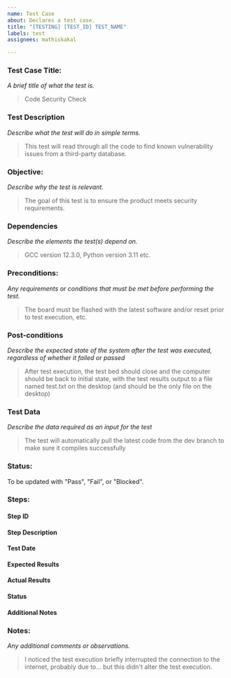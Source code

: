 ```yaml
---
name: Test Case
about: Declares a test case.
title: "[TESTING] [TEST_ID] TEST_NAME"
labels: test
assignees: mathiskakal

---
```


### Test Case Title: 

*A brief title of what the test is.*
> Code Security Check

### Test Description

*Describe what the test will do in simple terms.*
> This test will read through all the code to find known vulnerability issues from a third-party database.

### Objective:

*Describe why the test is relevant.*
> The goal of this test is to ensure the product meets security requirements.

### Dependencies

*Describe the elements the test(s) depend on.*
> GCC version 12.3.0, Python version 3.11 etc.

### Preconditions:

*Any requirements or conditions that must be met before performing the test.*
> The board must be flashed with the latest software and/or reset prior to test execution, etc.

### Post-conditions

*Describe the expected state of the system after the test was executed, regardless of whether it failed or passed*
> After test execution, the test bed should close and the computer should be back to initial state, with the test results output to a file named test.txt on the desktop (and should be the only file on the desktop)

### Test Data

*Describe the data required as an input for the test*
> The test will automatically pull the latest code from the dev branch to make sure it compiles successfully

### Status:

To be updated with "Pass", "Fail", or "Blocked".

### Steps:

#### Step ID
#### Step Description
#### Test Date
#### Expected Results
#### Actual Results
#### Status
#### Additional Notes

### Notes:

*Any additional comments or observations.*
> I noticed the test execution briefly interrupted the connection to the internet, probably due to... but this didn't alter the test execution.
